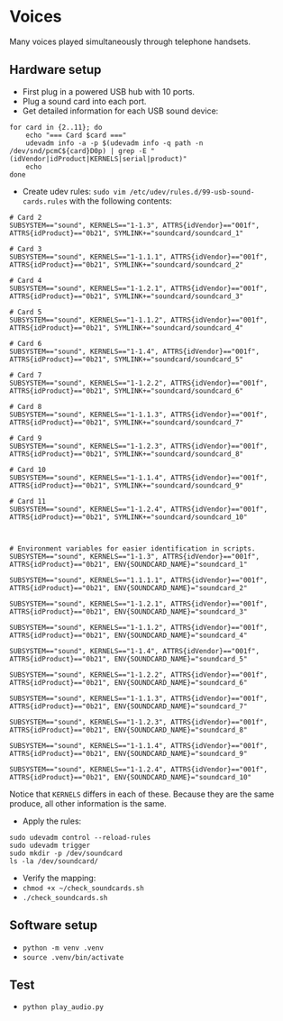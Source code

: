 # Voices

Many voices played simultaneously through telephone handsets.


## Hardware setup

- First plug in a powered USB hub with 10 ports.
- Plug a sound card into each port.
- Get detailed information for each USB sound device:

```
for card in {2..11}; do
    echo "=== Card $card ==="
    udevadm info -a -p $(udevadm info -q path -n /dev/snd/pcmC${card}D0p) | grep -E "(idVendor|idProduct|KERNELS|serial|product)"
    echo
done
```

- Create udev rules: `sudo vim /etc/udev/rules.d/99-usb-sound-cards.rules` with the 
following contents:

```
# Card 2
SUBSYSTEM=="sound", KERNELS=="1-1.3", ATTRS{idVendor}=="001f", ATTRS{idProduct}=="0b21", SYMLINK+="soundcard/soundcard_1"

# Card 3
SUBSYSTEM=="sound", KERNELS=="1-1.1.1", ATTRS{idVendor}=="001f", ATTRS{idProduct}=="0b21", SYMLINK+="soundcard/soundcard_2"

# Card 4
SUBSYSTEM=="sound", KERNELS=="1-1.2.1", ATTRS{idVendor}=="001f", ATTRS{idProduct}=="0b21", SYMLINK+="soundcard/soundcard_3"

# Card 5
SUBSYSTEM=="sound", KERNELS=="1-1.1.2", ATTRS{idVendor}=="001f", ATTRS{idProduct}=="0b21", SYMLINK+="soundcard/soundcard_4"

# Card 6
SUBSYSTEM=="sound", KERNELS=="1-1.4", ATTRS{idVendor}=="001f", ATTRS{idProduct}=="0b21", SYMLINK+="soundcard/soundcard_5"

# Card 7
SUBSYSTEM=="sound", KERNELS=="1-1.2.2", ATTRS{idVendor}=="001f", ATTRS{idProduct}=="0b21", SYMLINK+="soundcard/soundcard_6"

# Card 8
SUBSYSTEM=="sound", KERNELS=="1-1.1.3", ATTRS{idVendor}=="001f", ATTRS{idProduct}=="0b21", SYMLINK+="soundcard/soundcard_7"

# Card 9
SUBSYSTEM=="sound", KERNELS=="1-1.2.3", ATTRS{idVendor}=="001f", ATTRS{idProduct}=="0b21", SYMLINK+="soundcard/soundcard_8"

# Card 10
SUBSYSTEM=="sound", KERNELS=="1-1.1.4", ATTRS{idVendor}=="001f", ATTRS{idProduct}=="0b21", SYMLINK+="soundcard/soundcard_9"

# Card 11
SUBSYSTEM=="sound", KERNELS=="1-1.2.4", ATTRS{idVendor}=="001f", ATTRS{idProduct}=="0b21", SYMLINK+="soundcard/soundcard_10"



# Environment variables for easier identification in scripts.
SUBSYSTEM=="sound", KERNELS=="1-1.3", ATTRS{idVendor}=="001f", ATTRS{idProduct}=="0b21", ENV{SOUNDCARD_NAME}="soundcard_1"

SUBSYSTEM=="sound", KERNELS=="1.1.1.1", ATTRS{idVendor}=="001f", ATTRS{idProduct}=="0b21", ENV{SOUNDCARD_NAME}="soundcard_2"

SUBSYSTEM=="sound", KERNELS=="1-1.2.1", ATTRS{idVendor}=="001f", ATTRS{idProduct}=="0b21", ENV{SOUNDCARD_NAME}="soundcard_3"

SUBSYSTEM=="sound", KERNELS=="1-1.1.2", ATTRS{idVendor}=="001f", ATTRS{idProduct}=="0b21", ENV{SOUNDCARD_NAME}="soundcard_4"

SUBSYSTEM=="sound", KERNELS=="1-1.4", ATTRS{idVendor}=="001f", ATTRS{idProduct}=="0b21", ENV{SOUNDCARD_NAME}="soundcard_5"

SUBSYSTEM=="sound", KERNELS=="1-1.2.2", ATTRS{idVendor}=="001f", ATTRS{idProduct}=="0b21", ENV{SOUNDCARD_NAME}="soundcard_6"

SUBSYSTEM=="sound", KERNELS=="1-1.1.3", ATTRS{idVendor}=="001f", ATTRS{idProduct}=="0b21", ENV{SOUNDCARD_NAME}="soundcard_7"

SUBSYSTEM=="sound", KERNELS=="1-1.2.3", ATTRS{idVendor}=="001f", ATTRS{idProduct}=="0b21", ENV{SOUNDCARD_NAME}="soundcard_8"

SUBSYSTEM=="sound", KERNELS=="1-1.1.4", ATTRS{idVendor}=="001f", ATTRS{idProduct}=="0b21", ENV{SOUNDCARD_NAME}="soundcard_9"

SUBSYSTEM=="sound", KERNELS=="1-1.2.4", ATTRS{idVendor}=="001f", ATTRS{idProduct}=="0b21", ENV{SOUNDCARD_NAME}="soundcard_10"
```

Notice that `KERNELS` differs in each of these. Because they are the same produce, all other information is the same.

- Apply the rules:
```
sudo udevadm control --reload-rules
sudo udevadm trigger
sudo mkdir -p /dev/soundcard
ls -la /dev/soundcard/
```

- Verify the mapping:
- `chmod +x ~/check_soundcards.sh`
- `./check_soundcards.sh`


## Software setup

- `python -m venv .venv`
- `source .venv/bin/activate`


## Test

- `python play_audio.py`
